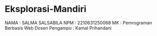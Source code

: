 # Eksplorasi-Mandiri
NAMA : SALMA SALSABILA
NPM : 2210631250068
MK : Pemrograman Berbasis Web
Dosen Pengampu : Kamal Prihandani
